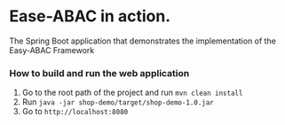 # Ease-ABAC in action.

The Spring Boot application that demonstrates the implementation of the Easy-ABAC Framework

### How to build and run the web application

1.  Go to the root path of the project and run `mvn clean install` 
2.  Run `java -jar shop-demo/target/shop-demo-1.0.jar`
3.  Go to `http://localhost:8080`
